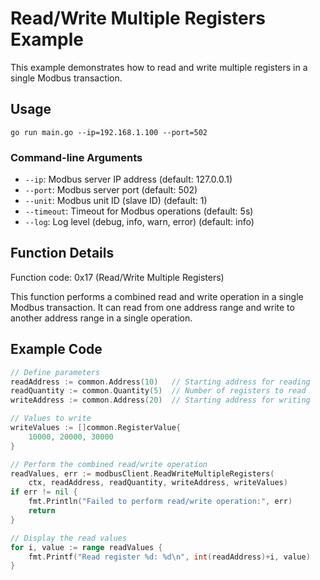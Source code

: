 # Read/Write Multiple Registers Example

This example demonstrates how to read and write multiple registers in a single Modbus transaction.

## Usage

```
go run main.go --ip=192.168.1.100 --port=502
```

### Command-line Arguments

- `--ip`: Modbus server IP address (default: 127.0.0.1)
- `--port`: Modbus server port (default: 502)
- `--unit`: Modbus unit ID (slave ID) (default: 1)
- `--timeout`: Timeout for Modbus operations (default: 5s)
- `--log`: Log level (debug, info, warn, error) (default: info)

## Function Details

Function code: 0x17 (Read/Write Multiple Registers)

This function performs a combined read and write operation in a single Modbus transaction. It can read from one address range and write to another address range in a single operation.

## Example Code

```go
// Define parameters
readAddress := common.Address(10)   // Starting address for reading
readQuantity := common.Quantity(5)  // Number of registers to read
writeAddress := common.Address(20)  // Starting address for writing

// Values to write
writeValues := []common.RegisterValue{
    10000, 20000, 30000
}

// Perform the combined read/write operation
readValues, err := modbusClient.ReadWriteMultipleRegisters(
    ctx, readAddress, readQuantity, writeAddress, writeValues)
if err != nil {
    fmt.Println("Failed to perform read/write operation:", err)
    return
}

// Display the read values
for i, value := range readValues {
    fmt.Printf("Read register %d: %d\n", int(readAddress)+i, value)
}
```